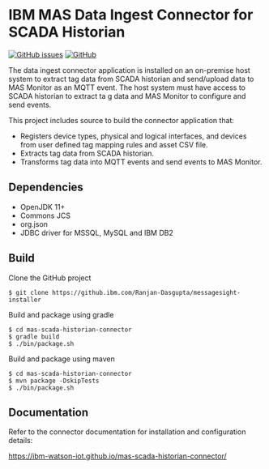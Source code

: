 # IBM MAS Data Ingest Connector for SCADA Historian

[![GitHub issues](https://img.shields.io/github/issues/ibm-watson-iot/mas-scada-historian-connector.svg)](https://github.com/ibm-watson-iot/mas-scada-historian-connector/issues)
[![GitHub](https://img.shields.io/github/license/ibm-watson-iot/mas-scada-historian-connector.svg)](https://github.com/ibm-watson-iot/mas-scada-historian-connector/blob/master/LICENSE)

The data ingest connector application is installed on an on-premise host system to extract tag data from SCADA historian
 and send/upload data to MAS Monitor as an MQTT event. The host system must have access to SCADA historian to extract ta
g data and MAS Monitor to configure and send events.

This project includes source to build the connector application that:

* Registers device types, physical and logical interfaces, and devices from user defined tag mapping rules and asset CSV
 file.
* Extracts tag data from SCADA historian.
* Transforms tag data into MQTT events and send events to MAS Monitor.


## Dependencies

* OpenJDK 11+
* Commons JCS
* org.json
* JDBC driver for MSSQL, MySQL and IBM DB2


## Build 

Clone the GitHub project
```
$ git clone https://github.ibm.com/Ranjan-Dasgupta/messagesight-installer
```

Build and package using gradle
```
$ cd mas-scada-historian-connector
$ gradle build
$ ./bin/package.sh
```

Build and package using maven
```
$ cd mas-scada-historian-connector
$ mvn package -DskipTests
$ ./bin/package.sh
```


## Documentation
Refer to the connector documentation for installation and configuration details:

https://ibm-watson-iot.github.io/mas-scada-historian-connector/

